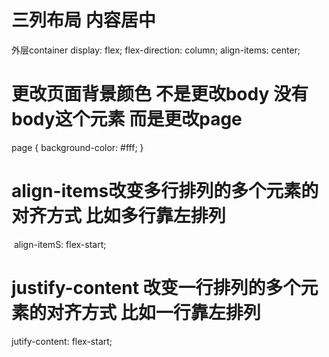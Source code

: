 # 三列布局 内容居中
  外层container
    display: flex;
    flex-direction: column;
    align-items: center;

# 更改页面背景颜色 不是更改body 没有body这个元素 而是更改page
page {
  background-color: #fff;
}

# align-items改变多行排列的多个元素的对齐方式 比如多行靠左排列
  align-itemS: flex-start;

# justify-content 改变一行排列的多个元素的对齐方式 比如一行靠左排列
  jutify-content: flex-start;
